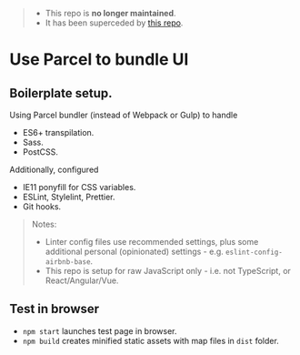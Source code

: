 > - This repo is **no longer maintained**.
> - It has been superceded by [this repo](https://github.com/basher/parcel-boilerplate-storybook).

# Use Parcel to bundle UI

## Boilerplate setup.

Using Parcel bundler (instead of Webpack or Gulp) to handle

* ES6+ transpilation.
* Sass.
* PostCSS.

Additionally, configured

* IE11 ponyfill for CSS variables.
* ESLint, Stylelint, Prettier.
* Git hooks.

> Notes:
> * Linter config files use recommended settings, plus some additional personal (opinionated) settings - e.g. `eslint-config-airbnb-base`.
> * This repo is setup for raw JavaScript only - i.e. not TypeScript, or React/Angular/Vue.

## Test in browser

* `npm start` launches test page in browser.
* `npm build` creates minified static assets with map files in `dist` folder.
